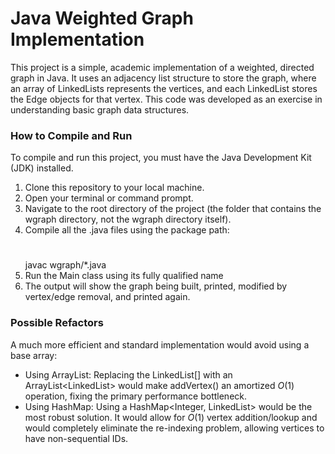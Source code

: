 # Java Weighted Graph Implementation

This project is a simple, academic implementation of a weighted, directed graph in Java. It uses an adjacency list structure to store the graph, where an array of LinkedLists represents the vertices, and each LinkedList stores the Edge objects for that vertex. This code was developed as an exercise in understanding basic graph data structures.

### How to Compile and Run
To compile and run this project, you must have the Java Development Kit (JDK) installed.
1. Clone this repository to your local machine.
2. Open your terminal or command prompt.
3. Navigate to the root directory of the project (the folder that contains the wgraph directory, not the wgraph directory itself).
4. Compile all the .java files using the package path:
   #
      javac wgraph/*.java
5. Run the Main class using its fully qualified name
6. The output will show the graph being built, printed, modified by vertex/edge removal, and printed again.

### Possible Refactors
A much more efficient and standard implementation would avoid using a base array:
- Using ArrayList: Replacing the LinkedList<Edge>[] with an ArrayList<LinkedList<Edge>> would make addVertex() an amortized $O(1)$ operation, fixing the primary performance bottleneck.
- Using HashMap: Using a HashMap<Integer, LinkedList<Edge>> would be the most robust solution. It would allow for $O(1)$ vertex addition/lookup and would completely eliminate the re-indexing problem, allowing vertices to have non-sequential IDs.
